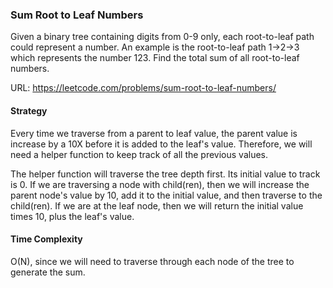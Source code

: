 ### Sum Root to Leaf Numbers
Given a binary tree containing digits from 0-9 only, each root-to-leaf path could represent a number.
An example is the root-to-leaf path 1->2->3 which represents the number 123.
Find the total sum of all root-to-leaf numbers.

URL: https://leetcode.com/problems/sum-root-to-leaf-numbers/

#### Strategy
Every time we traverse from a parent to leaf value, the parent value is increase by a 10X before it is added to the leaf's value. Therefore, we will need a helper function to keep track of all the previous values. 

The helper function will traverse the tree depth first. Its initial value to track is 0. If we are traversing a node with child(ren), then we will increase the parent node's value by 10, add it to the initial value, and then traverse to the child(ren). If we are at the leaf node, then we will return the initial value times 10, plus the leaf's value. 

#### Time Complexity
O(N), since we will need to traverse through each node of the tree to generate the sum. 